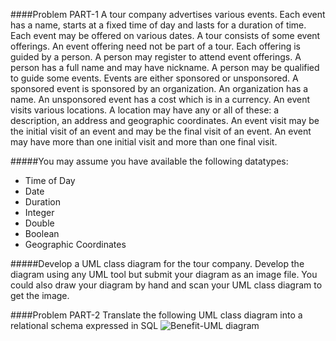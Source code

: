 ####Problem PART-1
A tour company advertises various events. Each event has a name, starts at a fixed time of day and lasts for a duration of time. Each event may be offered on various dates. A tour consists of some event offerings. An event offering need not be part of a tour. Each offering is guided by a person. A person may register to attend event offerings. A person has a full name and may have nickname. A person may be qualified to guide some events. Events are either sponsored or unsponsored. A sponsored event is sponsored by an organization. An organization has a name. An unsponsored event has a cost which is in a currency. An event visits various locations. A location may have any or all of these: a description, an address and geographic coordinates. An event visit may be the initial visit of an event and may be the final visit of an event. An event may have more than one initial visit and more than one final visit.

#####You may assume you have available the following datatypes:
- Time of Day
- Date
- Duration
- Integer
- Double
- Boolean
- Geographic Coordinates


#####Develop a UML class diagram for the tour company. Develop the diagram using any UML tool but submit your diagram as an image file. You could also draw your diagram by hand and scan your UML class diagram to get the image.


####Problem PART-2
Translate the following UML class diagram into a relational schema expressed in SQL
![Benefit-UML diagram](prasadnm92.github.com/databaseManagement/img/benefit.jpg)
